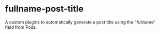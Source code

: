 # fullname-post-title
A custom plugins to automatically generate a post title using the "fullname" field from Pods.
